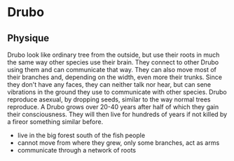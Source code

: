 # Drubo

## Physique
Drubo look like ordinary tree from the outside, but use their roots in much the same way other species use their brain.
They connect to other Drubo using them and can communicate that way.
They can also move most of their branches and, depending on the width, even more their trunks.
Since they don't have any faces, they can neither talk nor hear, but can sene vibrations in the ground they use to communicate with other species.
Drubo reproduce asexual, by dropping seeds, similar to the way normal trees reproduce.
A Drubo grows over 20-40 years after half of which they gain their consciousness.
They will then live for hundreds of years if not killed by a fireor something similar before.

* live in the big forest south of the fish people
* cannot move from where they grew, only some branches, act as arms
* communicate through a network of roots
